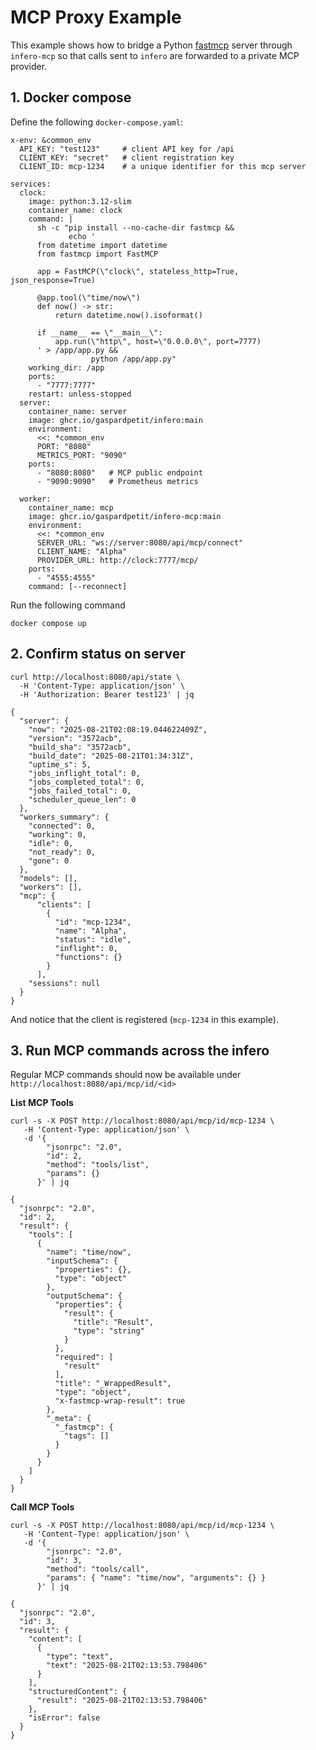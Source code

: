 # MCP Proxy Example

This example shows how to bridge a Python [fastmcp](https://pypi.org/project/fastmcp/) server through `infero-mcp` so that calls sent to `infero` are forwarded to a private MCP provider.


## 1. Docker compose

Define the following `docker-compose.yaml`:

```
x-env: &common_env
  API_KEY: "test123"     # client API key for /api
  CLIENT_KEY: "secret"   # client registration key
  CLIENT_ID: mcp-1234    # a unique identifier for this mcp server
  
services:
  clock:
    image: python:3.12-slim
    container_name: clock
    command: |
      sh -c "pip install --no-cache-dir fastmcp &&
             echo '
      from datetime import datetime
      from fastmcp import FastMCP

      app = FastMCP(\"clock\", stateless_http=True, json_response=True)

      @app.tool(\"time/now\")
      def now() -> str:
          return datetime.now().isoformat()

      if __name__ == \"__main__\":
          app.run(\"http\", host=\"0.0.0.0\", port=7777)
      ' > /app/app.py &&
                  python /app/app.py"
    working_dir: /app
    ports:
      - "7777:7777"
    restart: unless-stopped
  server:
    container_name: server
    image: ghcr.io/gaspardpetit/infero:main
    environment:
      <<: *common_env
      PORT: "8080"
      METRICS_PORT: "9090"
    ports:
      - "8080:8080"   # MCP public endpoint
      - "9090:9090"   # Prometheus metrics

  worker:
    container_name: mcp
    image: ghcr.io/gaspardpetit/infero-mcp:main
    environment:
      <<: *common_env
      SERVER_URL: "ws://server:8080/api/mcp/connect"
      CLIENT_NAME: "Alpha"
      PROVIDER_URL: http://clock:7777/mcp/
    ports:
      - "4555:4555"
    command: [--reconnect]
```

Run the following command

```
docker compose up
```

## 2. Confirm status on server

```
curl http://localhost:8080/api/state \
  -H 'Content-Type: application/json' \
  -H 'Authorization: Bearer test123' | jq
```

```
{
  "server": {
    "now": "2025-08-21T02:08:19.044622409Z",
    "version": "3572acb",
    "build_sha": "3572acb",
    "build_date": "2025-08-21T01:34:31Z",
    "uptime_s": 5,
    "jobs_inflight_total": 0,
    "jobs_completed_total": 0,
    "jobs_failed_total": 0,
    "scheduler_queue_len": 0
  },
  "workers_summary": {
    "connected": 0,
    "working": 0,
    "idle": 0,
    "not_ready": 0,
    "gone": 0
  },
  "models": [],
  "workers": [],
  "mcp": {
      "clients": [
        {
          "id": "mcp-1234",
          "name": "Alpha",
          "status": "idle",
          "inflight": 0,
          "functions": {}
        }
      ],
    "sessions": null
  }
}
```

And notice that the client is registered (`mcp-1234` in this example).

## 3. Run MCP commands across the infero 

Regular MCP commands should now be available under `http://localhost:8080/api/mcp/id/<id>`

**List MCP Tools**

```
curl -s -X POST http://localhost:8080/api/mcp/id/mcp-1234 \
   -H 'Content-Type: application/json' \
   -d '{
        "jsonrpc": "2.0",
        "id": 2,
        "method": "tools/list",
        "params": {}
      }' | jq
```

```
{
  "jsonrpc": "2.0",
  "id": 2,
  "result": {
    "tools": [
      {
        "name": "time/now",
        "inputSchema": {
          "properties": {},
          "type": "object"
        },
        "outputSchema": {
          "properties": {
            "result": {
              "title": "Result",
              "type": "string"
            }
          },
          "required": [
            "result"
          ],
          "title": "_WrappedResult",
          "type": "object",
          "x-fastmcp-wrap-result": true
        },
        "_meta": {
          "_fastmcp": {
            "tags": []
          }
        }
      }
    ]
  }
}
```


**Call MCP Tools**

```
curl -s -X POST http://localhost:8080/api/mcp/id/mcp-1234 \
   -H 'Content-Type: application/json' \
   -d '{
        "jsonrpc": "2.0",
        "id": 3,
        "method": "tools/call",
        "params": { "name": "time/now", "arguments": {} }
      }' | jq
```

```
{
  "jsonrpc": "2.0",
  "id": 3,
  "result": {
    "content": [
      {
        "type": "text",
        "text": "2025-08-21T02:13:53.798406"
      }
    ],
    "structuredContent": {
      "result": "2025-08-21T02:13:53.798406"
    },
    "isError": false
  }
}
```
